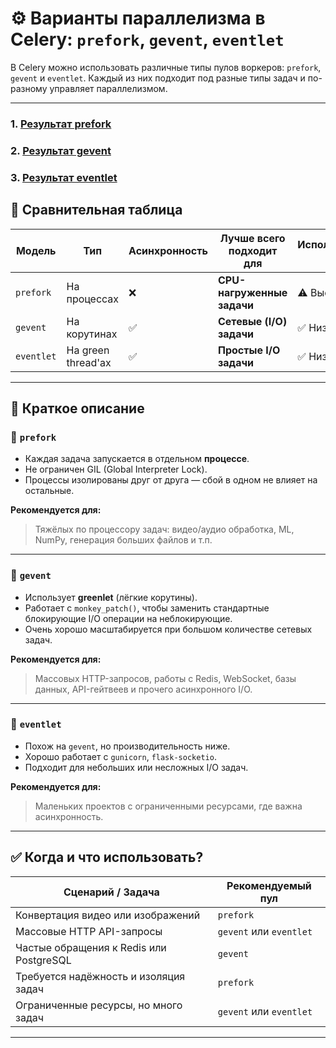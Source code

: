 # ⚙️ Варианты параллелизма в Celery: `prefork`, `gevent`, `eventlet`

В Celery можно использовать различные типы пулов воркеров: `prefork`, `gevent` и `eventlet`. Каждый из них подходит под разные типы задач и по-разному управляет параллелизмом.

---
### 1. [Результат prefork](prefork/REPORT.md)
### 2. [Результат gevent](gevent/REPORT.md)
### 3. [Результат eventlet](eventlet/REPORT.md)

## 🔄 Сравнительная таблица

| Модель     | Тип                | Асинхронность | Лучше всего подходит для   | Использование RAM | Изоляция задач | Надёжность | Скорость при I/O | Скорость при CPU |
| ---------- | ------------------ | ------------- | -------------------------- | ----------------- | -------------- | ---------- | ---------------- | ---------------- |
| `prefork`  | На процессах       | ❌             | **CPU-нагруженные задачи** | ⚠️ Высокое        | ✅ Высокая      | ✅ Высокая  | 😐 Средняя       | ✅ Лучшая         |
| `gevent`   | На корутинах       | ✅             | **Сетевые (I/O) задачи**   | ✅ Низкое          | ❌ Низкая       | ❌ Рисковая | ✅ Очень высокая  | ❌ Плохая         |
| `eventlet` | На green thread'ах | ✅             | **Простые I/O задачи**     | ✅ Низкое          | ❌ Низкая       | ❌ Рисковая | 😐 Средняя       | ❌ Плохая         |

---

## 📌 Краткое описание

### 🧵 `prefork`

* Каждая задача запускается в отдельном **процессе**.
* Не ограничен GIL (Global Interpreter Lock).
* Процессы изолированы друг от друга — сбой в одном не влияет на остальные.

**Рекомендуется для:**

> Тяжёлых по процессору задач: видео/аудио обработка, ML, NumPy, генерация больших файлов и т.п.

---

### 🌿 `gevent`

* Использует **greenlet** (лёгкие корутины).
* Работает с `monkey_patch()`, чтобы заменить стандартные блокирующие I/O операции на неблокирующие.
* Очень хорошо масштабируется при большом количестве сетевых задач.

**Рекомендуется для:**

> Массовых HTTP-запросов, работы с Redis, WebSocket, базы данных, API-гейтвеев и прочего асинхронного I/O.

---

### 🌱 `eventlet`

* Похож на `gevent`, но производительность ниже.
* Хорошо работает с `gunicorn`, `flask-socketio`.
* Подходит для небольших или несложных I/O задач.

**Рекомендуется для:**

> Маленьких проектов с ограниченными ресурсами, где важна асинхронность.

---

## ✅ Когда и что использовать?

| Сценарий / Задача                       | Рекомендуемый пул       |
| --------------------------------------- | ----------------------- |
| Конвертация видео или изображений       | `prefork`               |
| Массовые HTTP API-запросы               | `gevent` или `eventlet` |
| Частые обращения к Redis или PostgreSQL | `gevent`                |
| Требуется надёжность и изоляция задач   | `prefork`               |
| Ограниченные ресурсы, но много задач    | `gevent` или `eventlet` |

---

